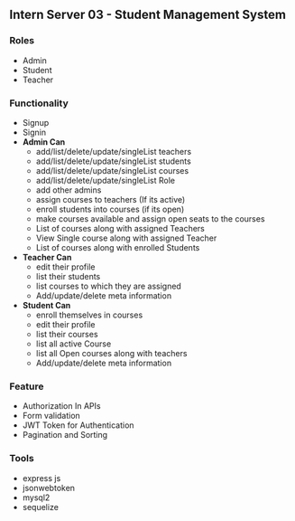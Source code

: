 ## Intern Server 03 - Student Management System
### Roles
* Admin
* Student
* Teacher
### Functionality
* Signup
* Signin
* **Admin Can**
  - add/list/delete/update/singleList teachers
  - add/list/delete/update/singleList students
  - add/list/delete/update/singleList courses
  - add/list/delete/update/singleList Role
  - add other admins
  - assign courses to teachers (If its active)
  - enroll students into courses (if its open)
  - make courses available and assign open seats to the courses 
  - List of courses along with assigned Teachers
  - View Single course along with assigned Teacher
  - List of courses along with enrolled Students
* **Teacher Can**
  - edit their profile
  - list their students
  - list courses to which they are assigned
  - Add/update/delete meta information
* **Student Can**
  - enroll themselves in courses
  - edit their profile
  - list their courses 
  - list all active Course
  - list all Open courses along with teachers
  - Add/update/delete meta information
### Feature
* Authorization In APIs
* Form validation
* JWT Token for Authentication
* Pagination and Sorting 
### Tools
* express js
* jsonwebtoken
* mysql2
* sequelize

